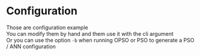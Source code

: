 # Configuration

Those are configuration example  
You can modify them by hand and them use it with the cli argument  
Or you can use the option `-b` when running OPSO or PSO to generate a PSO / ANN configuration
